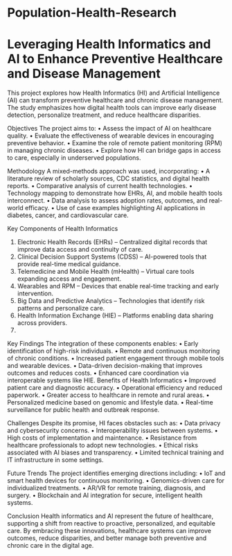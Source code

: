 # Population-Health-Research

# Leveraging Health Informatics and AI to Enhance Preventive Healthcare and Disease Management
This project explores how Health Informatics (HI) and Artificial Intelligence (AI) can transform preventive healthcare and chronic disease management.  The study emphasizes how digital health tools can improve early disease detection, personalize treatment, and reduce healthcare disparities.

Objectives
The project aims to:
•	Assess the impact of AI on healthcare quality.
•	Evaluate the effectiveness of wearable devices in encouraging preventive behavior.
•	Examine the role of remote patient monitoring (RPM) in managing chronic diseases.
•	Explore how HI can bridge gaps in access to care, especially in underserved populations.

Methodology
A mixed-methods approach was used, incorporating:
•	A literature review of scholarly sources, CDC statistics, and digital health reports.
•	Comparative analysis of current health technologies.
•	Technology mapping to demonstrate how EHRs, AI, and mobile health tools interconnect.
•	Data analysis to assess adoption rates, outcomes, and real-world efficacy.
•	Use of case examples highlighting AI applications in diabetes, cancer, and cardiovascular care.

Key Components of Health Informatics
1.	Electronic Health Records (EHRs) – Centralized digital records that improve data access and continuity of care.
2.	Clinical Decision Support Systems (CDSS) – AI-powered tools that provide real-time medical guidance.
3.	Telemedicine and Mobile Health (mHealth) – Virtual care tools expanding access and engagement.
4.	Wearables and RPM – Devices that enable real-time tracking and early intervention.
5.	Big Data and Predictive Analytics – Technologies that identify risk patterns and personalize care.
6.	Health Information Exchange (HIE) – Platforms enabling data sharing across providers.
7.	
Key Findings
The integration of these components enables:
•	Early identification of high-risk individuals.
•	Remote and continuous monitoring of chronic conditions.
•	Increased patient engagement through mobile tools and wearable devices.
•	Data-driven decision-making that improves outcomes and reduces costs.
•	Enhanced care coordination via interoperable systems like HIE.
Benefits of Health Informatics
•	Improved patient care and diagnostic accuracy.
•	Operational efficiency and reduced paperwork.
•	Greater access to healthcare in remote and rural areas.
•	Personalized medicine based on genomic and lifestyle data.
•	Real-time surveillance for public health and outbreak response.

Challenges
Despite its promise, HI faces obstacles such as:
•	Data privacy and cybersecurity concerns.
•	Interoperability issues between systems.
•	High costs of implementation and maintenance.
•	Resistance from healthcare professionals to adopt new technologies.
•	Ethical risks associated with AI biases and transparency.
•	Limited technical training and IT infrastructure in some settings.

Future Trends
The project identifies emerging directions including:
•	IoT and smart health devices for continuous monitoring.
•	Genomics-driven care for individualized treatments.
•	AR/VR for remote training, diagnosis, and surgery.
•	Blockchain and AI integration for secure, intelligent health systems.

Conclusion
Health informatics and AI represent the future of healthcare, supporting a shift from reactive to proactive, personalized, and equitable care. By embracing these innovations, healthcare systems can improve outcomes, reduce disparities, and better manage both preventive and chronic care in the digital age.
